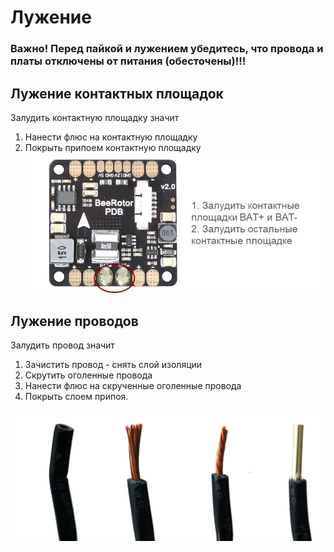 Лужение
============================

### Важно! Перед пайкой и лужением убедитесь, что провода и платы отключены от питания (обесточены)!!!


## Лужение контактных площадок

Залудить контактную площадку значит

1. Нанести флюс на контактную площадку
2. Покрыть припоем контактную площадку
![Лужение площадок](../img/zapPDBtest.jpg)


## Лужение проводов

Залудить провод значит

1. Зачистить провод - снять слой изоляции
2. Скрутить оголенные провода
3. Нанести флюс на скрученные оголенные провода
4. Покрыть слоем припоя.

![Лужение проводов](../img/zap.jpg)
